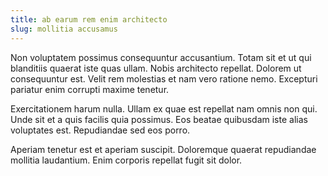 ```yaml
---
title: ab earum rem enim architecto
slug: mollitia accusamus
---
```


Non voluptatem possimus consequuntur accusantium. Totam sit et ut qui blanditiis quaerat iste quas ullam. Nobis architecto repellat. Dolorem ut consequuntur est. Velit rem molestias et nam vero ratione nemo. Excepturi pariatur enim corrupti maxime tenetur.

Exercitationem harum nulla. Ullam ex quae est repellat nam omnis non qui. Unde sit et a quis facilis quia possimus. Eos beatae quibusdam iste alias voluptates est. Repudiandae sed eos porro.

Aperiam tenetur est et aperiam suscipit. Doloremque quaerat repudiandae mollitia laudantium. Enim corporis repellat fugit sit dolor.
